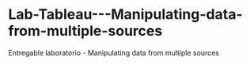 # Lab-Tableau---Manipulating-data-from-multiple-sources
Entregable laboratorio - Manipulating data from multiple sources
